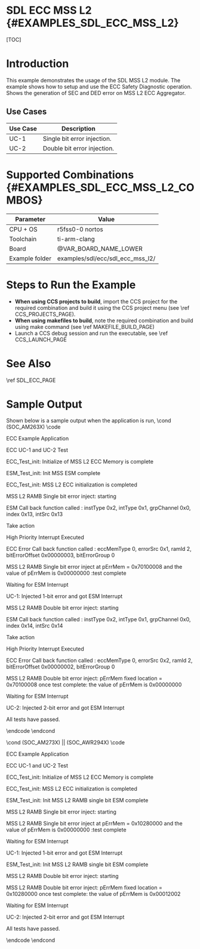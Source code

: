 # SDL ECC MSS L2 {#EXAMPLES_SDL_ECC_MSS_L2}

[TOC]

# Introduction

This example demonstrates the usage of the SDL MSS L2 module. The example shows how to setup and use the ECC Safety Diagnostic operation.
Shows the generation of SEC and DED error on MSS L2 ECC Aggregator.

Use Cases
---------

 Use Case | Description
 ---------|------------
 UC-1     | Single bit error injection.
 UC-2     | Double bit error injection.

# Supported Combinations {#EXAMPLES_SDL_ECC_MSS_L2_COMBOS}

 Parameter      | Value
 ---------------|-----------
 CPU + OS       | r5fss0-0 nortos
 Toolchain      | ti-arm-clang
 Board          | @VAR_BOARD_NAME_LOWER
 Example folder | examples/sdl/ecc/sdl_ecc_mss_l2/



# Steps to Run the Example

- **When using CCS projects to build**, import the CCS project for the required combination
  and build it using the CCS project menu (see \ref CCS_PROJECTS_PAGE).
- **When using makefiles to build**, note the required combination and build using
  make command (see \ref MAKEFILE_BUILD_PAGE)
- Launch a CCS debug session and run the executable, see \ref CCS_LAUNCH_PAGE

# See Also

\ref SDL_ECC_PAGE

# Sample Output

Shown below is a sample output when the application is run,
\cond (SOC_AM263X)
\code

ECC Example Application

ECC UC-1 and UC-2 Test

ECC_Test_init: Initialize of MSS L2 ECC Memory is complete

ESM_Test_init: Init MSS ESM complete

ECC_Test_init: MSS L2 ECC initialization is completed

MSS L2 RAMB Single bit error inject: starting

ESM Call back function called : instType 0x2, intType 0x1, grpChannel 0x0, index 0x13, intSrc 0x13

Take action

High Priority Interrupt Executed

ECC Error Call back function called : eccMemType 0, errorSrc 0x1, ramId 2, bitErrorOffset 0x00000003, bitErrorGroup 0

MSS L2 RAMB Single bit error inject at pErrMem = 0x70100008 and the value of pErrMem is 0x00000000 :test complete

Waiting for ESM Interrupt

UC-1: Injected 1-bit error and got ESM Interrupt

MSS L2 RAMB Double bit error inject: starting

ESM Call back function called : instType 0x2, intType 0x1, grpChannel 0x0, index 0x14, intSrc 0x14

Take action

High Priority Interrupt Executed

ECC Error Call back function called : eccMemType 0, errorSrc 0x2, ramId 2, bitErrorOffset 0x00000002, bitErrorGroup 0

MSS L2 RAMB Double bit error inject: pErrMem fixed location = 0x70100008 once test complete: the value of pErrMem is 0x00000000

Waiting for ESM Interrupt

UC-2: Injected 2-bit error and got ESM Interrupt

All tests have passed.

\endcode
\endcond

\cond (SOC_AM273X) || (SOC_AWR294X)
\code

ECC Example Application

ECC UC-1 and UC-2 Test

ECC_Test_init: Initialize of MSS L2 ECC Memory is complete

ECC_Test_init: MSS L2 ECC initialization is completed

ESM_Test_init: Init MSS L2 RAMB single bit ESM complete

MSS L2 RAMB Single bit error inject: starting

MSS L2 RAMB Single bit error inject at pErrMem = 0x10280000 and the value of pErrMem is 0x00000000 :test complete

Waiting for ESM Interrupt

UC-1: Injected 1-bit error and got ESM Interrupt

ESM_Test_init: Init MSS L2 RAMB single bit ESM complete

MSS L2 RAMB Double bit error inject: starting

MSS L2 RAMB Double bit error inject: pErrMem fixed location = 0x10280000 once test complete: the value of pErrMem is 0x00012002

Waiting for ESM Interrupt

UC-2: Injected 2-bit error and got ESM Interrupt

All tests have passed.

\endcode
\endcond
